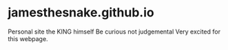 # jamesthesnake.github.io
Personal site
the KING himself
Be curious not judgemental
Very excited for this webpage.
